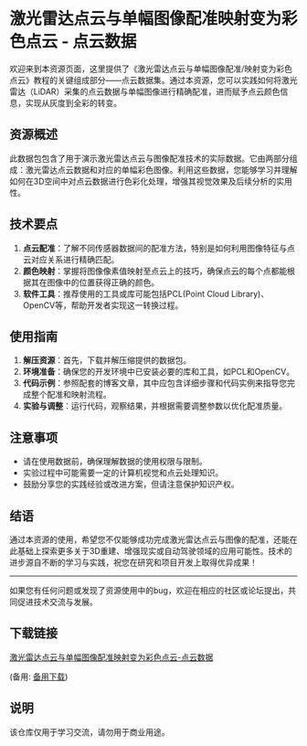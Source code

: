 # 激光雷达点云与单幅图像配准映射变为彩色点云 - 点云数据

欢迎来到本资源页面，这里提供了《激光雷达点云与单幅图像配准/映射变为彩色点云》教程的关键组成部分——点云数据集。通过本资源，您可以实践如何将激光雷达（LiDAR）采集的点云数据与单幅图像进行精确配准，进而赋予点云颜色信息，实现从灰度到全彩的转变。

## 资源概述

此数据包包含了用于演示激光雷达点云与图像配准技术的实际数据。它由两部分组成：激光雷达点云数据和对应的单幅彩色图像。利用这些数据，您能够学习并理解如何在3D空间中对点云数据进行色彩化处理，增强其视觉效果及后续分析的实用性。

## 技术要点

1. **点云配准**：了解不同传感器数据间的配准方法，特别是如何利用图像特征与点云对应关系进行精确匹配。
2. **颜色映射**：掌握将图像像素值映射至点云上的技巧，确保点云的每个点都能根据其在图像中的位置获得正确的颜色。
3. **软件工具**：推荐使用的工具或库可能包括PCL(Point Cloud Library)、OpenCV等，帮助开发者实现这一转换过程。

## 使用指南

1. **解压资源**：首先，下载并解压缩提供的数据包。
2. **环境准备**：确保您的开发环境中已安装必要的库和工具，如PCL和OpenCV。
3. **代码示例**：参照配套的博客文章，其中应包含详细步骤和代码实例来指导您完成整个配准和映射流程。
4. **实验与调整**：运行代码，观察结果，并根据需要调整参数以优化配准质量。

## 注意事项

- 请在使用数据前，确保理解数据的使用权限与限制。
- 实验过程中可能需要一定的计算机视觉和点云处理知识。
- 鼓励分享您的实践经验或改进方案，但请注意保护知识产权。

## 结语

通过本资源的使用，希望您不仅能够成功完成激光雷达点云与图像的配准，还能在此基础上探索更多关于3D重建、增强现实或自动驾驶领域的应用可能性。技术的进步源自不断的学习与实践，祝您在研究和项目开发上取得优异成果！

---

如果您有任何问题或发现了资源使用中的bug，欢迎在相应的社区或论坛提出，共同促进技术交流与发展。

## 下载链接
[激光雷达点云与单幅图像配准映射变为彩色点云-点云数据](https://pan.quark.cn/s/c1c8aae064d8) 

(备用: [备用下载](https://pan.baidu.com/s/16HmjyWhenvlNvOCL2uXa6Q?pwd=1234))

## 说明

该仓库仅用于学习交流，请勿用于商业用途。
